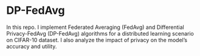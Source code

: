 # DP-FedAvg
In this repo. I implement Federated Averaging (FedAvg) and Differential Privacy-FedAvg (DP-FedAvg) algorithms for a distributed learning scenario on CIFAR-10 dataset. I also analyze the impact of privacy on the model’s accuracy and utility.
